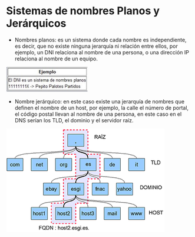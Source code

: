 # Sistemas de nombres Planos y Jerárquicos

- Nombres planos: es un sistema donde cada nombre es independiente, es decir, que no existe ninguna jerarquía ni relación entre ellos, por ejemplo, un DNI relaciona al nombre de una persona, o una dirección IP relaciona al nombre de un equipo.

![NombrePlano.JPG](./NombrePlano.JPG)

- Nombre jerárquico: en este caso existe una jerarquía de nombres que definen el nombre de un host, por ejemplo, la calle el número de portal, el código postal llevan al nombre de una persona, en este caso en el DNS serían los TLD, el dominio y el servidor raíz.

![jerárquico.png](./jerárquico.png)

